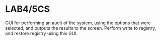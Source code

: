 # LAB4/5CS
GUI for performing an audit of the system, using the options that were selected, and outputs the results to the screen.
Perform write to registry, and restore registry using this GUI.